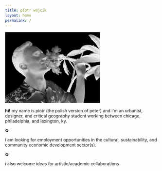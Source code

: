 ```yaml
---
title: piotr wojcik
layout: home
permalink: /
---
```

<!-- <img src="/bridge.JPG" width="256"> -->
<!-- <img src="/headshot-negative.jpg" width="196"> -->
<img src="/flora-neg.jpg" width="312">

**hi!** my name is piotr (the polish version of peter) and i'm an urbanist, designer, and critical geography student working between chicago, philadelphia, and lexington, ky.

✿

i am looking for employment opportunities in the cultural, sustainability, and community economic development sector(s).

✿

i also welcome ideas for artistic/academic collaborations.
